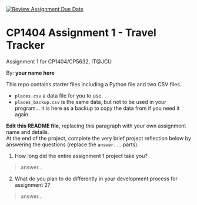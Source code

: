 [![Review Assignment Due Date](https://classroom.github.com/assets/deadline-readme-button-22041afd0340ce965d47ae6ef1cefeee28c7c493a6346c4f15d667ab976d596c.svg)](https://classroom.github.com/a/hxwU__xy)
# CP1404 Assignment 1 - Travel Tracker

Assignment 1 for CP1404/CP5632, IT@JCU

By: **your name here**

This repo contains starter files including a Python file and two CSV files.

- `places.csv` a data file for you to use.
- `places_backup.csv` is the same data, but not to be used in your program... it is here as a backup to copy the data
  from if you need it again.

**Edit this README file**, replacing this paragraph with your own assignment name and details.  
At the end of the project, complete the very brief project reflection below by answering the questions (replace
the `answer...` parts).

1. How long did the entire assignment 1 project take you?

> answer...

2. What do you plan to do differently in your development process for assignment 2?

> answer...

